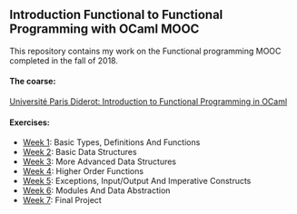 ## Introduction Functional to Functional Programming with OCaml MOOC
This repository contains my work on the Functional programming MOOC completed in the fall of 2018.

#### The coarse:
[Université Paris Diderot: Introduction to Functional Programming in OCaml](https://www.fun-mooc.fr/courses/course-v1:parisdiderot+56002+session03/About_this_course/ "fun-mooc.fr")

#### Exercises:
  * [Week 1](https://github.com/philsaxton/OCamlMOOC/tree/master/Week_1): Basic Types, Definitions And Functions
  * [Week 2](https://github.com/philsaxton/OCamlMOOC/tree/master/Week_2): Basic Data Structures
  * [Week 3](https://github.com/philsaxton/OCamlMOOC/tree/master/Week_3): More Advanced Data Structures
  * [Week 4](https://github.com/philsaxton/OCamlMOOC/tree/master/Week_4): Higher Order Functions
  * [Week 5](https://github.com/philsaxton/OCamlMOOC/tree/master/Week_5): Exceptions, Input/Output And Imperative Constructs
  * [Week 6](https://github.com/philsaxton/OCamlMOOC/tree/master/Week_6): Modules And Data Abstraction
  * [Week 7](https://github.com/philsaxton/OCamlMOOC/tree/master/Week_7): Final Project
